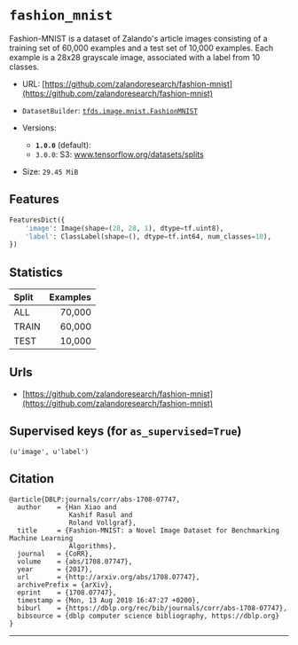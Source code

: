 <div itemscope itemtype="http://schema.org/Dataset">
  <div itemscope itemprop="includedInDataCatalog" itemtype="http://schema.org/DataCatalog">
    <meta itemprop="name" content="TensorFlow Datasets" />
  </div>
  <meta itemprop="name" content="fashion_mnist" />
  <meta itemprop="description" content="Fashion-MNIST is a dataset of Zalando's article images consisting of a training set of 60,000 examples and a test set of 10,000 examples. Each example is a 28x28 grayscale image, associated with a label from 10 classes." />
  <meta itemprop="url" content="https://www.tensorflow.org/datasets/catalog/fashion_mnist" />
  <meta itemprop="sameAs" content="https://github.com/zalandoresearch/fashion-mnist" />
</div>

# `fashion_mnist`

Fashion-MNIST is a dataset of Zalando's article images consisting of a training
set of 60,000 examples and a test set of 10,000 examples. Each example is a
28x28 grayscale image, associated with a label from 10 classes.

*   URL:
    [https://github.com/zalandoresearch/fashion-mnist](https://github.com/zalandoresearch/fashion-mnist)
*   `DatasetBuilder`:
    [`tfds.image.mnist.FashionMNIST`](https://github.com/tensorflow/datasets/tree/master/tensorflow_datasets/image/mnist.py)
*   Versions:

    *   **`1.0.0`** (default):
    *   `3.0.0`: S3: www.tensorflow.org/datasets/splits

*   Size: `29.45 MiB`

## Features
```python
FeaturesDict({
    'image': Image(shape=(28, 28, 1), dtype=tf.uint8),
    'label': ClassLabel(shape=(), dtype=tf.int64, num_classes=10),
})
```

## Statistics

Split | Examples
:---- | -------:
ALL   | 70,000
TRAIN | 60,000
TEST  | 10,000

## Urls

*   [https://github.com/zalandoresearch/fashion-mnist](https://github.com/zalandoresearch/fashion-mnist)

## Supervised keys (for `as_supervised=True`)
`(u'image', u'label')`

## Citation
```
@article{DBLP:journals/corr/abs-1708-07747,
  author    = {Han Xiao and
               Kashif Rasul and
               Roland Vollgraf},
  title     = {Fashion-MNIST: a Novel Image Dataset for Benchmarking Machine Learning
               Algorithms},
  journal   = {CoRR},
  volume    = {abs/1708.07747},
  year      = {2017},
  url       = {http://arxiv.org/abs/1708.07747},
  archivePrefix = {arXiv},
  eprint    = {1708.07747},
  timestamp = {Mon, 13 Aug 2018 16:47:27 +0200},
  biburl    = {https://dblp.org/rec/bib/journals/corr/abs-1708-07747},
  bibsource = {dblp computer science bibliography, https://dblp.org}
}
```

--------------------------------------------------------------------------------
